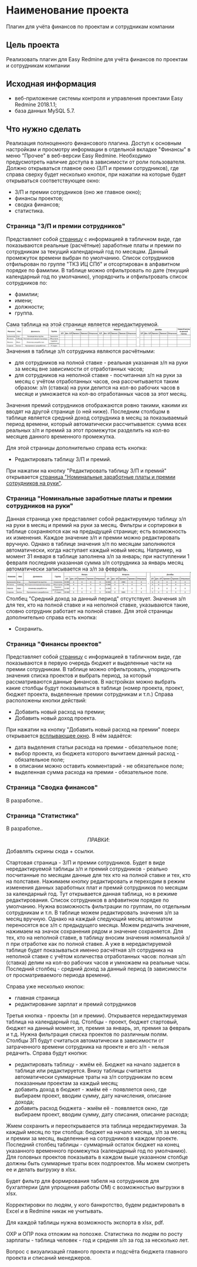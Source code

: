 # Наименование проекта

Плагин для учёта финансов по проектам и сотрудникам компании

## Цель проекта

Реализовать плагин для Easy Redmine для учёта финансов по проектам и сотрудникам компании

## Исходная информация

* веб-приложение системы контроля и управления проектами Easy Redmine 2018.1.1;
* база данных MySQL 5.7.

## Что нужно сделать

Реализация полноценного финансового плагина. Доступ к основным настройкам и просмотру информации в отдельной вкладке "Финансы" в меню "Прочее" в веб-версии Easy Redmine. Необходимо предусмотреть наличие доступа в зависимости от роли пользователя.
Должно открываться главное окно (З/П и премии сотрудников), где справа сверху будет несколько кнопок, при нажатии на которые будет открываться соответствующее окно:

* З/П и премии сотрудников (оно же главное окно);
* финансы проектов;
* сводка финансов;
* статистика.

### Страница "З/П и премии сотрудников"

Представляет собой [страницу](https://www.figma.com/design/InItq3Ywyfz5n2juZiQldq/Finance-projects-Redmine-Plugin?node-id=16-196&m=dev&t=bG8mUnVZt1Aa8s0Z-1) с информацией в табличном виде, где показываются реальные (расчётные) заработные платы и премии по сотрудникам за текущий календарный год по месяцам.
Данный промежуток времени выбран по умолчанию.
Список сотрудников отфильрован по группе "ТКЗ ИЦ СПб" и отсортирован в алфавитном порядке по фамилии.
В таблице можно отфильтровать по дате (текущий календарный год по умолчанию), упорядочить и отфильтровать список сотрудников по:

* фамилии;
* имени;
* должности;
* группа.

Сама таблица на этой странице является нередактируемой.
![Таблица з/п и премий сотрудников](/docs/table_salaries_bonuses_employees.png)
Значения в таблице з/п сотрудника являются расчётными:

* для сотрудников на полной ставке - реальная указанная з/п на руки за месяц вне зависимости от отработанных часов;
* для сотрудников на неполной ставке - посчитанная з/п на руки за месяц с учётом отработанных часов, она рассчитывается таким образом: з/п (ставка) на руки делится на кол-во рабочих часов в месяце и умножается на кол-во отработанных часов за этот месяц.

Значения премий сотрудников отображаются ровно такими, какими их вводят на другой странице (о ней ниже).
Последним столбцом в таблице является средний доход сотрудника в месяц за показываемый период времени, который автоматически рассчитывается: сумма всех реальных з/п и премий за этот промежуток разделить на кол-во месяцев данного временного промежутка.

Для этой страницы дополнительно справа есть кнопка:

* Редактировать таблицу З/П и премий.

При нажатии на кнопку "Редактировать таблицу З/П и премий" открывается [страница "Номинальные заработные платы и премии сотрудников на руки"](https://www.figma.com/design/InItq3Ywyfz5n2juZiQldq/Finance-projects-Redmine-Plugin?node-id=169-2).

### Страница "Номинальные заработные платы и премии сотрудников на руки"

Данная страница уже представляет собой редактируемую таблицу з/п на руки в месяц и премий на руки за месяц.
Фильтры и сортировки в таблице сохраняются как на предыдущей странице; есть возможность их изменения.
Каждое значение з/п и премии можно редактировать вручную.
Однако в таблице значения з/п по месяцам заполняются автоматически, когда наступает каждый новый месяц. Например, на момент 31 января в таблице заполнена з/п за январь; при наступлении 1 февраля последняя указанная сумма з/п сотрудника за январь месяц автоматически записывается на з/п за февраль.
![Редактируемая таблица з/п и премий сотрудников](/docs/edit_table_salaries_bonuses_employees.png)
Столбец "Средний доход за данный период" отсутствует.
Значения з/п для тех, кто на полной ставке и на неполной ставке, указываются такие, словно сотрудник работает на полной ставке.
Для этой страницы дополнительно справа есть кнопка:

* Сохранить.

### Страница "Финансы проектов"

Представляет собой [страницу](https://www.figma.com/design/InItq3Ywyfz5n2juZiQldq/Finance-projects-Redmine-Plugin?node-id=48-2) с информацией в табличном виде, где показываются в первую очередь бюджет и выделенные части на премии сотрудникам.
В таблице можно отфильтровать, упорядочить значения списка проектов и выбрать период, за который рассматриваются данные финансов.
В настройках можно выбрать какие столбцы будут показываться в таблице (номер проекта, проект, бюджет проекта, выделенные премии сотрудникам и т.п.)
Справа расположены кнопки действий:

* Добавить новый расход на премии;
* Добавить новый доход проекта.

При нажатии на кнопку "Добавить новый расход на премии" поверх открывается [всплывающее окно](https://www.figma.com/design/InItq3Ywyfz5n2juZiQldq/Finance-projects-Redmine-Plugin?node-id=109-2).
В нём задаётся:

* дата выделения статьи расхода на премии - обязательное поле;
* выбор проекта, из бюджета которого вычитаем данный расход - обязательное поле;
* в описании можно оставить комментарий - не обязательное поле;
* выделенная сумма расхода на премии - обязательное поле.

### Страница "Сводка финансов"

В разработке..

### Страница "Статистика"

В разработке..

 $$ПРАВКИ:$$

Добавлять скрины сюда + ссылки.

Стартовая страница - З/П и премии сотрудников.
Будет в виде нередактируемой таблицы з/п и премий сотрудников - реально посчитанные по месяцам данные для тех кто на полной ставке и тех, кто на полставке.
Нажимаем кнопку редактировать и переходим в режим изменения данных заработных плат и премий сотрудников по месяцам за календарный год. Тут открывается данная таблица, но в режиме редактирования.
Список сотрудников в алфавитном порядке по умолчанию.
Нужна возможность фильтрации по группам, по отдельным сотрудникам и т.п.
В таблице можем редактировать значения з/п за месяц вручную. Однако на каждый следующий месяц автоматом переносятся все з/п с предыдущего месяца. Можем редачить значение, нажимаем на значок сохранения рядом и значение сохраняется.
Для тех, кто на неполной ставке, в таблицу вносим значения номинальной з/п при отработке как по полной ставке. А уже в нередактируемой таблице будет показываться именно расчётная з/п сотрудника на неполной ставке с учётом количества отработанных часов: полная з/п (ставка) делим на кол-во рабочих часов и умножаем на реальные часы.
Последний столбец - средний доход за данный период (в зависимости от просматриваемого периода времени).

Справа уже несколько кнопок:

* главная страница
* редактирование зарплат и премий сотрудников

Третья кнопка - проекты (зп и премии).
Открывается нередактируемая таблица на календарный год.
Столбцы - проект, бюджет стартовый, бюджет на данный момент, зп, премия за январь, зп, премия за февраль и т.д.
Нужна фильтрация списка проектов по различным полям.
Столбцы ЗП будут считаться автоматически в зависимости от затраченного времени сотрудника на проекте и его з/п - нельзя редачить.
Справа будут кнопки:

* редактировать таблицу - жмём её. Бюджет на начало задается в таблице или редактируется. Внизу таблицы считается автоматически суммарные траты на з/п сотрудникам по всем показанным проектам за каждый месяц;
* добавить доход в бюджет - жмём её - появляется окно, где выбираем проект, вводим сумму, дату начисления, описание дохода;
* добавить расход бюджета - жмём её - появляется окно, где выбираем проект, вводим сумму, дату списания, описание расхода;

Жмем сохранить и переоткрывается эта таблица нередактируемая. За каждый месяц по три столбца: бюджет на начало месяца, з/п за месяц и премии за месяц, выделенные на сотрудников в каждом проекте. Последний столбец таблицы - суммарный остаток бюджет на конец указанного временного промежутка (календарный год по умолчанию).
Для головных проектов показывать в каждом выше указанном столбце должны быть суммарные траты всех подпроектов.
Мы можем смотреть ее и делать выгрузку в xlsx.

Будет фильтр для формирования табеля на сотрудников для бухгалтерии (для упрощения работы ОМ) с возможностью выгрузки в xlsx.

Корректировки по людям, у кого банкротство, будем редактировать в Excel и в Redmine никак не учитывать.

Для каждой таблицы нужна возможность экспорта в xlsx, pdf.

ОХР и ОПР пока отложим на попозже.
Статистика по людям по росту зарплаты - таблица человек - год и средняя з/п за год за несколько лет.

Вопрос с визуализацей главного проекта и подсчёта бюджета главного проекта и списаний менеджеров.
